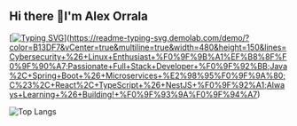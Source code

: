 ## Hi there 👋I'm Alex Orrala

[[![Typing SVG](https://readme-typing-svg.demolab.com?font=Fira+Code&pause=1000&color=B13DF7&vCenter=true&multiline=true&width=435&lines=Cybersecurity+%26+Linux+Enthusiast+%F0%9F%9B%A1%EF%B8%8F%F0%9F%90%A7;Passionate+Full+Stack+Developer+%F0%9F%92%BB;Java%2C+Spring+Boot+%26+Microservices+%E2%98%95%F0%9F%9A%80;C%23%2C+React%2C+TypeScript+%26+NestJS+%F0%9F%92%A1;Always+Learning+%26+Building!+%F0%9F%93%9A%F0%9F%94%A7)](https://git.io/typing-svg)](https://readme-typing-svg.demolab.com/demo/?color=B13DF7&vCenter=true&multiline=true&width=480&height=150&lines=Cybersecurity+%26+Linux+Enthusiast+%F0%9F%9B%A1%EF%B8%8F%F0%9F%90%A7;Passionate+Full+Stack+Developer+%F0%9F%92%BB;Java%2C+Spring+Boot+%26+Microservices+%E2%98%95%F0%9F%9A%80;C%23%2C+React%2C+TypeScript+%26+NestJS+%F0%9F%92%A1;Always+Learning+%26+Building!+%F0%9F%93%9A%F0%9F%94%A7)

![Top Langs](https://github-readme-stats.vercel.app/api/top-langs/?username=AlexOrrala&layout=compact&theme=tokyonight)


<!--
**AlexOrrala/AlexOrrala** is a ✨ _special_ ✨ repository because its `README.md` (this file) appears on your GitHub profile.

Here are some ideas to get you started:

- 🔭 I’m currently working on ...
- 🌱 I’m currently learning ...
- 👯 I’m looking to collaborate on ...
- 🤔 I’m looking for help with ...
- 💬 Ask me about ...
- 📫 How to reach me: ...
- 😄 Pronouns: ...
- ⚡ Fun fact: ...
-->
